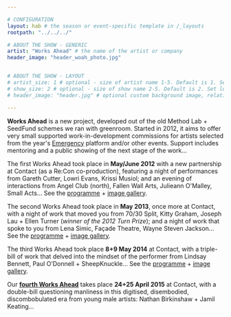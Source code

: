 ```yaml
---

# CONFIGURATION
layout: hab # the season or event-specific template in /_layouts
rootpath: "../../../"

# ABOUT THE SHOW - GENERIC
artist: "Works Ahead" # the name of the artist or company
header_image: "header_woah_photo.jpg"   


# ABOUT THE SHOW - LAYOUT
# artist_size: 1 # optional - size of artist name 1-5. Default is 1. Set longer names to lower values
# show_size: 2 # optional - size of show name 2-5. Default is 2. Set longer names to lower values
# header_image: "header.jpg" # optional custom background image, relative to current page

---
```


**Works Ahead** is a new project, developed out of the old Method Lab + SeedFund schemes we ran with greenroom. Started in 2012, it aims to offer very small supported work-in-development commissions for artists selected from the year's [Emergency](/hab/emergency) platform and/or other events. Support includes mentoring and a public showing of the next stage of the work…       
        
The first Works Ahead took place in **May/June 2012** with a new partnership at Contact (as a Re:Con co-production), featuring a night of performances from Gareth Cutter, Lowri Evans, Krissi Musiol; and an evening of interactions from Angel Club (north), Fallen Wall Arts, Julieann O'Malley, Small Acts… See the [programme](/archive/2012-woah) + [image gallery](/galleries/2012-woah).        
        
The second Works Ahead took place in **May 2013**, once more at Contact, with a night of work that moved you from 70/30 Split, Kitty Graham, Joseph Lau + Ellen Turner (*winner of the 2012 Turn Prize*); and a night of work that spoke to you from Lena Simic, Façade Theatre, Wayne Steven Jackson… See the [programme](/archive/2013-worksahead) + [image gallery](/galleries/2013-woah).        
       
The third Works Ahead took place **8+9 May 2014** at Contact, with a triple-bill of work that delved into the mindset of the performer from Lindsay Bennett, Paul O’Donnell + SheepKnuckle… See the [programme](/archive/2014-worksahead) + [image gallery](/galleries/2014-woah).        
        
Our **[fourth Works Ahead](/current/2015-worksahead)** takes place **24+25 April 2015** at Contact, with a double-bill questioning manliness in this digitised, disembodied, discombobulated era from young male artists: Nathan Birkinshaw + Jamil Keating…
